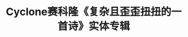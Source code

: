 ---
title: Cyclone赛科隆《复杂且歪歪扭扭的一首诗》实体专辑
heroImage: /src/assets/resources/20240521195440.jpg
price: 59
---